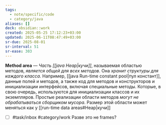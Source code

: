 ```yaml
---
tags:
  - note/specific/code
  - category/java
aliases: []
deck: obsidian::work
created: 2025-05-25 17:12:23+03:00
updated: 2025-06-11T08:47:49+03:00
sr-due: 2025-08-01
sr-interval: 51
sr-ease: 303
---
```


**Method area**
—
*Часть [[java Heap|кучи]]*, называемая областью методов, *является общей для всех методов*. Она *хранит структуры для каждого класса*. Например, [[java Run-time constant pool|пул констант]], данные полей и методов, а также код для методов и конструкторов и инициализации интерфейсов, включая специальные методы. Которые, в свою очередь, используются для инициализации классов и их экземпляров. Простые реализации области методов *могут не обрабатываться сборщиком мусора*. Размер этой области может меняться как у [[run-time data areas#Heap|кучи]]

- [ ] #task/inbox #category/work Разве это не frames?